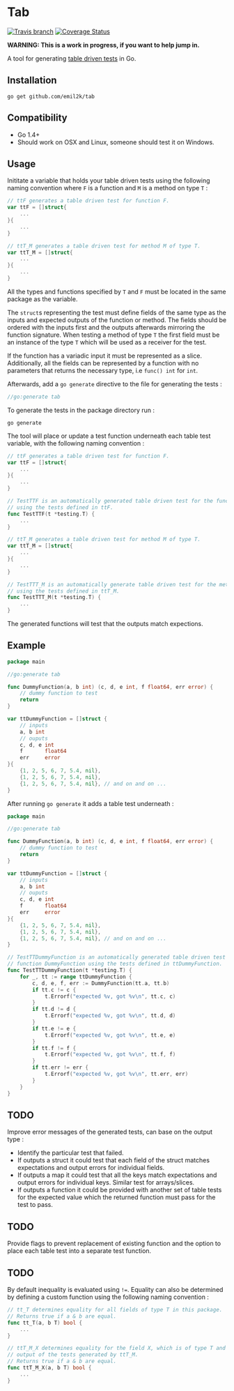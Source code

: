 # Tab
[![Travis
branch](https://img.shields.io/travis/emil2k/tab.svg?style=flat)](https://travis-ci.org/emil2k/tab)
[![Coverage
Status](https://img.shields.io/coveralls/emil2k/tab.svg?style=flat)](https://coveralls.io/r/emil2k/tab)

**WARNING: This is a work in progress, if you want to help jump in.**

A tool for generating [table driven
tests](https://github.com/golang/go/wiki/TableDrivenTests) in Go.

## Installation

```
go get github.com/emil2k/tab
```

## Compatibility

- Go 1.4+
- Should work on OSX and Linux, someone should test it on Windows.

## Usage

Inititate a variable that holds your table driven tests using the following
naming convention where `F` is a function and `M` is a method on type `T` :

```go
// ttF generates a table driven test for function F.
var ttF = []struct{
	...
}{
	...
}

// ttT_M generates a table driven test for method M of type T.
var ttT_M = []struct{
	...
}{
	...
}
```

All the types and functions specified by `T` and `F` must be located in the same
package as the variable.

The `struct`s representing the test must define fields of the same type as the
inputs and expected outputs of the function or method. The fields should be
ordered with the inputs first and the outputs afterwards mirroring the function
signature. When testing a method of type `T` the first field must be an instance
of the type `T` which will be used as a receiver for the test.

If the function has a variadic input it must be represented as a slice.
Additionally, all the fields can be represented by a function with no parameters
that returns the necessary type, i.e `func() int` for `int`.

Afterwards, add a `go generate` directive to the file for generating the tests :

```go
//go:generate tab
```

To generate the tests in the package directory run :

```
go generate
```

The tool will place or update a test function underneath each table test
variable, with the following naming convention :

```go
// ttF generates a table driven test for function F.
var ttF = []struct{
	...
}{
	...
}

// TestTTF is an automatically generated table driven test for the function F
// using the tests defined in ttF.
func TestTTF(t *testing.T) {
	...
}

// ttT_M generates a table driven test for method M of type T.
var ttT_M = []struct{
	...
}{
	...
}

// TestTTT_M is an automatically generate table driven test for the method T.M
// using the tests defined in ttT_M.
func TestTTT_M(t *testing.T) {
	...
}
```

The generated functions will test that the outputs match expections.

## Example

```go
package main

//go:generate tab

func DummyFunction(a, b int) (c, d, e int, f float64, err error) {
    // dummy function to test
    return
}

var ttDummyFunction = []struct {
    // inputs
    a, b int
    // ouputs
    c, d, e int
    f       float64
    err     error
}{
    {1, 2, 5, 6, 7, 5.4, nil},
    {1, 2, 5, 6, 7, 5.4, nil},
    {1, 2, 5, 6, 7, 5.4, nil}, // and on and on ...
}
```

After running `go generate` it adds a table test underneath :

```go
package main

//go:generate tab

func DummyFunction(a, b int) (c, d, e int, f float64, err error) {
    // dummy function to test
    return
}

var ttDummyFunction = []struct {
    // inputs
    a, b int
    // ouputs
    c, d, e int
    f       float64
    err     error
}{
    {1, 2, 5, 6, 7, 5.4, nil},
    {1, 2, 5, 6, 7, 5.4, nil},
    {1, 2, 5, 6, 7, 5.4, nil}, // and on and on ...
}

// TestTTDummyFunction is an automatically generated table driven test for the
// function DummyFunction using the tests defined in ttDummyFunction.
func TestTTDummyFunction(t *testing.T) {
    for _, tt := range ttDummyFunction {
        c, d, e, f, err := DummyFunction(tt.a, tt.b)
        if tt.c != c {
            t.Errorf("expected %v, got %v\n", tt.c, c)
        }
        if tt.d != d {
            t.Errorf("expected %v, got %v\n", tt.d, d)
        }
        if tt.e != e {
            t.Errorf("expected %v, got %v\n", tt.e, e)
        }
        if tt.f != f {
            t.Errorf("expected %v, got %v\n", tt.f, f)
        }
        if tt.err != err {
            t.Errorf("expected %v, got %v\n", tt.err, err)
        }
    }
}
```

## TODO

Improve error messages of the generated tests, can base on the output type :

- Identify the particular test that failed.
- If outputs a struct it could test that each field of the struct matches
  expectations and output errors for individual fields.
- If outputs a map it could test that all the keys match expectations and output
  errors for individual keys. Similar test for arrays/slices.
- If outputs a function it could be provided with another set of table tests
  for the expected value which the returned function must pass for the test to
  pass.

## TODO

Provide flags to prevent replacement of existing function and the option to
place each table test into a separate test function.

## TODO

By default inequality is evaluated using `!=`. Equality can also be determined
by defining a custom function using the following naming convention :

```go
// tt_T determines equality for all fields of type T in this package.
// Returns true if a & b are equal.
func tt_T(a, b T) bool {
	...
}

// ttT_M_X determines equality for the field X, which is of type T and is an
// output of the tests generated by ttT_M.
// Returns true if a & b are equal.
func ttT_M_X(a, b T) bool {
	...
}
```
